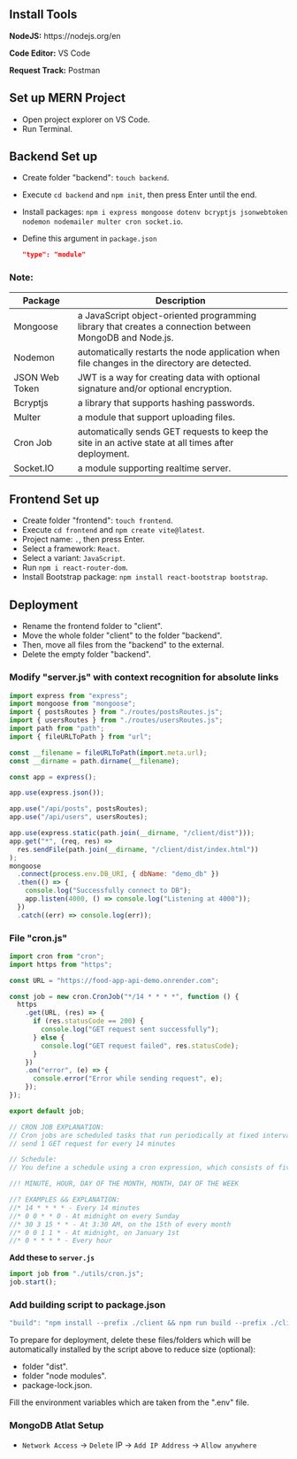 <h2>Install Tools</h2>

<p><b>NodeJS:</b> https://nodejs.org/en </p>

<p><b>Code Editor:</b> VS Code</p>

<p><b>Request Track:</b> Postman</p>

<h2>Set up MERN Project</h2>

- Open project explorer on VS Code.
- Run Terminal.

<h2>Backend Set up</h2>

- Create folder "backend": `touch backend`.
- Execute `cd backend` and `npm init`, then press Enter until the end.
- Install packages: `npm i express mongoose dotenv bcryptjs jsonwebtoken nodemon nodemailer multer cron socket.io`.
- Define this argument in `package.json`

  ```json
  "type": "module"
  ```

<h3>Note:</h3>

| Package        | Description                                                                                             |
| -------------- | ------------------------------------------------------------------------------------------------------- |
| Mongoose       | a JavaScript object-oriented programming library that creates a connection between MongoDB and Node.js. |
| Nodemon        | automatically restarts the node application when file changes in the directory are detected.            |
| JSON Web Token | JWT is a way for creating data with optional signature and/or optional encryption.                      |
| Bcryptjs       | a library that supports hashing passwords.                                                              |
| Multer         | a module that support uploading files.                                                                  |
| Cron Job       | automatically sends GET requests to keep the site in an active state at all times after deployment.     |
| Socket.IO      | a module supporting realtime server.                                                                    |

<h2>Frontend Set up</h2>

- Create folder "frontend": `touch frontend`.
- Execute `cd frontend` and `npm create vite@latest`.
- Project name: `.`, then press Enter.
- Select a framework: `React`.
- Select a variant: `JavaScript`.
- Run `npm i react-router-dom`.
- Install Bootstrap package: `npm install react-bootstrap bootstrap`.

<h2>Deployment</h2>

- Rename the frontend folder to "client".
- Move the whole folder "client" to the folder "backend".
- Then, move all files from the "backend" to the external.
- Delete the empty folder "backend".

<h3>Modify "server.js" with context recognition for absolute links</h3>

```js
import express from "express";
import mongoose from "mongoose";
import { postsRoutes } from "./routes/postsRoutes.js";
import { usersRoutes } from "./routes/usersRoutes.js";
import path from "path";
import { fileURLToPath } from "url";

const __filename = fileURLToPath(import.meta.url);
const __dirname = path.dirname(__filename);

const app = express();

app.use(express.json());

app.use("/api/posts", postsRoutes);
app.use("/api/users", usersRoutes);

app.use(express.static(path.join(__dirname, "/client/dist")));
app.get("*", (req, res) =>
  res.sendFile(path.join(__dirname, "/client/dist/index.html"))
);
mongoose
  .connect(process.env.DB_URI, { dbName: "demo_db" })
  .then(() => {
    console.log("Successfully connect to DB");
    app.listen(4000, () => console.log("Listening at 4000"));
  })
  .catch((err) => console.log(err));
```

<h3>File "cron.js"</h3>

```js
import cron from "cron";
import https from "https";

const URL = "https://food-app-api-demo.onrender.com";

const job = new cron.CronJob("*/14 * * * *", function () {
  https
    .get(URL, (res) => {
      if (res.statusCode == 200) {
        console.log("GET request sent successfully");
      } else {
        console.log("GET request failed", res.statusCode);
      }
    })
    .on("error", (e) => {
      console.error("Error while sending request", e);
    });
});

export default job;

// CRON JOB EXPLANATION:
// Cron jobs are scheduled tasks that run periodically at fixed intervals or specific times
// send 1 GET request for every 14 minutes

// Schedule:
// You define a schedule using a cron expression, which consists of five fields representing:

//! MINUTE, HOUR, DAY OF THE MONTH, MONTH, DAY OF THE WEEK

//? EXAMPLES && EXPLANATION:
//* 14 * * * * - Every 14 minutes
//* 0 0 * * 0 - At midnight on every Sunday
//* 30 3 15 * * - At 3:30 AM, on the 15th of every month
//* 0 0 1 1 * - At midnight, on January 1st
//* 0 * * * * - Every hour
```

**Add these to `server.js`**

```js
import job from "./utils/cron.js";
job.start();
```

<h3>Add building script to package.json</h3>

```js
"build": "npm install --prefix ./client && npm run build --prefix ./client && npm install"
```

To prepare for deployment, delete these files/folders which will be automatically installed by the script above to reduce size (optional):

- folder "dist".
- folder "node modules".
- package-lock.json.

Fill the environment variables which are taken from the ".env" file.

<h3>MongoDB Atlat Setup</h3>

- `Network Access` -> `Delete` IP -> `Add IP Address` -> `Allow anywhere`
